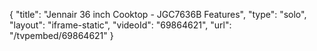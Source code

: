 {
    "title": "Jennair 36 inch Cooktop - JGC7636B Features",
    "type": "solo",
    "layout": "iframe-static",
    "videoId": "69864621",
    "url": "\/tvpembed\/69864621"
}
